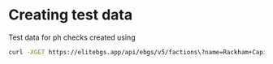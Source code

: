 # Creating test data

Test data for ph checks created using
```bash
curl -XGET https://elitebgs.app/api/ebgs/v5/factions\?name=Rackham+Capital+Investments | jq > test_data/peak_faction_workingday_response.json 
```
